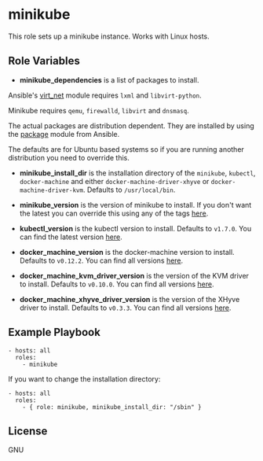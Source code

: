 minikube
========

This role sets up a minikube instance. Works with Linux hosts.

Role Variables
--------------

  * **minikube\_dependencies** is a list of packages to install.

Ansible's [virt\_net](http://docs.ansible.com/ansible/virt_net_module.html) module requires `lxml` and `libvirt-python`.

Minikube requires `qemu`, `firewalld`, `libvirt` and `dnsmasq`.

The actual packages are distribution dependent. They are installed by using the [package](http://docs.ansible.com/ansible/package_module.html) module from Ansible.

The defaults are for Ubuntu based systems so if you are running another distribution you need to override this.

  * **minikube\_install\_dir** is the installation directory of the `minikube`, `kubectl`, `docker-machine` and either `docker-machine-driver-xhyve` or `docker-machine-driver-kvm`. Defaults to `/usr/local/bin`.

  * **minikube\_version** is the version of minikube to install. If you don't want the latest you can override this using any of the tags [here](https://github.com/kubernetes/minikube/releases).

  * **kubectl\_version** is the kubectl version to install. Defaults to `v1.7.0`. You can find the latest version [here](https://storage.googleapis.com/kubernetes-release/release/stable.txt).

  * **docker\_machine\_version** is the docker-machine version to install. Defaults to `v0.12.2`. You can find all versions [here](https://github.com/docker/machine/releases).

  * **docker_machine_kvm_driver_version** is the version of the KVM driver to install. Defaults to `v0.10.0`. You can find all versions [here](https://github.com/dhiltgen/docker-machine-kvm/releases).


  * **docker_machine_xhyve_driver_version** is the version of the XHyve driver to install. Defaults to `v0.3.3`. You can find all versions [here](https://github.com/zchee/docker-machine-driver-xhyve/releases).


Example Playbook
----------------

    - hosts: all
      roles:
        - minikube

If you want to change the installation directory:

    - hosts: all
      roles:
        - { role: minikube, minikube_install_dir: "/sbin" }

License
-------
GNU
